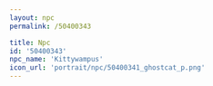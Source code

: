 ```yaml
---
layout: npc
permalink: /50400343

title: Npc
id: '50400343'
npc_name: 'Kittywampus'
icon_url: 'portrait/npc/50400341_ghostcat_p.png'
---
```

